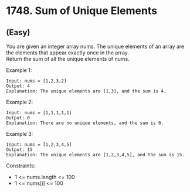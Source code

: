 # 1748. Sum of Unique Elements
## (Easy)

You are given an integer array nums. The unique elements of an array are the elements that appear exactly once in the array.
<br>
Return the sum of all the unique elements of nums.
<br>
 

Example 1:

```
Input: nums = [1,2,3,2]
Output: 4
Explanation: The unique elements are [1,3], and the sum is 4.
```

Example 2:

```
Input: nums = [1,1,1,1,1]
Output: 0
Explanation: There are no unique elements, and the sum is 0.
```

Example 3:

```
Input: nums = [1,2,3,4,5]
Output: 15
Explanation: The unique elements are [1,2,3,4,5], and the sum is 15.
```
 

Constraints:

- 1 <= nums.length <= 100
- 1 <= nums[i] <= 100